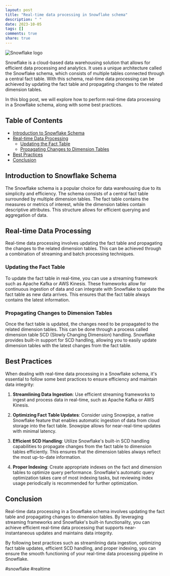 ```yaml
---
layout: post
title: "Real-time data processing in Snowflake schema"
description: " "
date: 2023-10-05
tags: []
comments: true
share: true
---
```


![Snowflake logo](https://www.snowflake.com/wp-content/uploads/2019/08/Snowflake-Logo.png)

Snowflake is a cloud-based data warehousing solution that allows for efficient data processing and analytics. It uses a unique architecture called the Snowflake schema, which consists of multiple tables connected through a central fact table. With this schema, real-time data processing can be achieved by updating the fact table and propagating changes to the related dimension tables.

In this blog post, we will explore how to perform real-time data processing in a Snowflake schema, along with some best practices.

## Table of Contents
- [Introduction to Snowflake Schema](#introduction)
- [Real-time Data Processing](#real-time)
  - [Updating the Fact Table](#updating-fact)
  - [Propagating Changes to Dimension Tables](#propagating-changes)
- [Best Practices](#best-practices)
- [Conclusion](#conclusion)

## Introduction to Snowflake Schema<a name="introduction"></a>
The Snowflake schema is a popular choice for data warehousing due to its simplicity and efficiency. The schema consists of a central fact table surrounded by multiple dimension tables. The fact table contains the measures or metrics of interest, while the dimension tables contain descriptive attributes. This structure allows for efficient querying and aggregation of data.

## Real-time Data Processing<a name="real-time"></a>
Real-time data processing involves updating the fact table and propagating the changes to the related dimension tables. This can be achieved through a combination of streaming and batch processing techniques.

### Updating the Fact Table<a name="updating-fact"></a>
To update the fact table in real-time, you can use a streaming framework such as Apache Kafka or AWS Kinesis. These frameworks allow for continuous ingestion of data and can integrate with Snowflake to update the fact table as new data arrives. This ensures that the fact table always contains the latest information.

### Propagating Changes to Dimension Tables<a name="propagating-changes"></a>
Once the fact table is updated, the changes need to be propagated to the related dimension tables. This can be done through a process called dimension table SCD (Slowly Changing Dimension) handling. Snowflake provides built-in support for SCD handling, allowing you to easily update dimension tables with the latest changes from the fact table.

## Best Practices<a name="best-practices"></a>
When dealing with real-time data processing in a Snowflake schema, it's essential to follow some best practices to ensure efficiency and maintain data integrity:

1. **Streamlining Data Ingestion**: Use efficient streaming frameworks to ingest and process data in real-time, such as Apache Kafka or AWS Kinesis.

2. **Optimizing Fact Table Updates**: Consider using Snowpipe, a native Snowflake feature that enables automatic ingestion of data from cloud storage into the fact table. Snowpipe allows for near-real-time updates with minimal latency.

3. **Efficient SCD Handling**: Utilize Snowflake's built-in SCD handling capabilities to propagate changes from the fact table to dimension tables efficiently. This ensures that the dimension tables always reflect the most up-to-date information.

4. **Proper Indexing**: Create appropriate indexes on the fact and dimension tables to optimize query performance. Snowflake's automatic query optimization takes care of most indexing tasks, but reviewing index usage periodically is recommended for further optimization.

## Conclusion<a name="conclusion"></a>
Real-time data processing in a Snowflake schema involves updating the fact table and propagating changes to dimension tables. By leveraging streaming frameworks and Snowflake's built-in functionality, you can achieve efficient real-time data processing that supports near-instantaneous updates and maintains data integrity.

By following best practices such as streamlining data ingestion, optimizing fact table updates, efficient SCD handling, and proper indexing, you can ensure the smooth functioning of your real-time data processing pipeline in Snowflake.

#snowflake #realtime